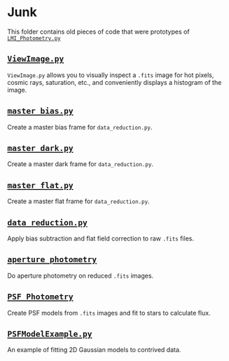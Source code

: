 # Junk
This folder contains old pieces of code that were prototypes of [`LMI_Photometry.py`](https://github.com/CalebHarada/DCT-photometry/blob/master/LMI_Photometry.py)

[`ViewImage.py`](ViewImage.py)
---

`ViewImage.py` allows you to visually inspect a `.fits` image for hot pixels, cosmic rays, saturation, etc., and conveniently displays a histogram of the image.

[`master_bias.py`](master_bias.py)
---

Create a master bias frame for `data_reduction.py`.

[`master_dark.py`](master_dark.py)
---

Create a master dark frame for `data_reduction.py`.

[`master_flat.py`](master_flat.py)
---

Create a master flat frame for `data_reduction.py`.

[`data_reduction.py`](data_reduction.py)
---

Apply bias subtraction and flat field correction to raw `.fits` files.


[`aperture_photometry`](aperture_photometry.py)
---

Do aperture photometry on reduced `.fits` images.

[`PSF_Photometry`](PSF_Photometry.py)
---

Create PSF models from `.fits` images and fit to stars to calculate flux.

[`PSFModelExample.py`](PSFModelExample.py)
---

An example of fitting 2D Gaussian models to contrived data.
